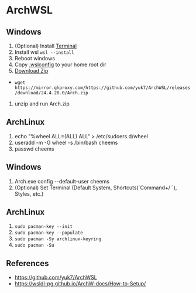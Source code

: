 # ArchWSL

## Windows
1. (Optional) Install [Terminal](https://github.com/microsoft/terminal/releases)
1. Install wsl `wsl --install`
1. Reboot windows
1. Copy [.wslconfig](https://github.com/pauldo/dotfiles/blob/main/dots/.wslconfig) to your home root dir
1. [Download Zip](https://github.com/yuk7/ArchWSL/releases)
  - `wget https://mirror.ghproxy.com/https://github.com/yuk7/ArchWSL/releases/download/24.4.28.0/Arch.zip`
1. unzip and run Arch.zip

## ArchLinux
1. echo "%wheel ALL=(ALL) ALL" > /etc/sudoers.d/wheel
1. useradd -m -G wheel -s /bin/bash cheems
1. passwd cheems

## Windows
1. Arch.exe config --default-user cheems
1. (Optional) Set Terminal (Default System, Shortcuts(`Command+/``), Styles, etc.)

## ArchLinux
1. `sudo pacman-key --init`
1. `sudo pacman-key --populate`
1. `sudo pacman -Sy archlinux-keyring`
1. `sudo pacman -Su`

## References
- <https://github.com/yuk7/ArchWSL>
- <https://wsldl-pg.github.io/ArchW-docs/How-to-Setup/>
